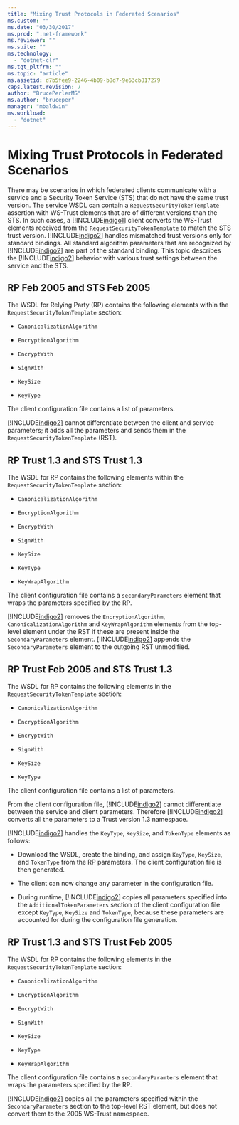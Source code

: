 ```yaml
---
title: "Mixing Trust Protocols in Federated Scenarios"
ms.custom: ""
ms.date: "03/30/2017"
ms.prod: ".net-framework"
ms.reviewer: ""
ms.suite: ""
ms.technology: 
  - "dotnet-clr"
ms.tgt_pltfrm: ""
ms.topic: "article"
ms.assetid: d7b5fee9-2246-4b09-b8d7-9e63cb817279
caps.latest.revision: 7
author: "BrucePerlerMS"
ms.author: "bruceper"
manager: "mbaldwin"
ms.workload: 
  - "dotnet"
---
```

# Mixing Trust Protocols in Federated Scenarios
There may be scenarios in which federated clients communicate with a service and a Security Token Service (STS) that do not have the same trust version. The service WSDL can contain a `RequestSecurityTokenTemplate` assertion with WS-Trust elements that are of different versions than the STS. In such cases, a [!INCLUDE[indigo1](../../../../includes/indigo1-md.md)] client converts the WS-Trust elements received from the `RequestSecurityTokenTemplate` to match the STS trust version. [!INCLUDE[indigo2](../../../../includes/indigo2-md.md)] handles mismatched trust versions only for standard bindings. All standard algorithm parameters that are recognized by [!INCLUDE[indigo2](../../../../includes/indigo2-md.md)] are part of the standard binding. This topic describes the [!INCLUDE[indigo2](../../../../includes/indigo2-md.md)] behavior with various trust settings between the service and the STS.  
  
## RP Feb 2005 and STS Feb 2005  
 The WSDL for Relying Party (RP) contains the following elements within the `RequestSecurityTokenTemplate` section:  
  
-   `CanonicalizationAlgorithm`  
  
-   `EncryptionAlgorithm`  
  
-   `EncryptWith`  
  
-   `SignWith`  
  
-   `KeySize`  
  
-   `KeyType`  
  
 The client configuration file contains a list of parameters.  
  
 [!INCLUDE[indigo2](../../../../includes/indigo2-md.md)] cannot differentiate between the client and service parameters; it adds all the parameters and sends them in the `RequestSecurityTokenTemplate` (RST).  
  
## RP Trust 1.3 and STS Trust 1.3  
 The WSDL for RP contains the following elements within the `RequestSecurityTokenTemplate` section:  
  
-   `CanonicalizationAlgorithm`  
  
-   `EncryptionAlgorithm`  
  
-   `EncryptWith`  
  
-   `SignWith`  
  
-   `KeySize`  
  
-   `KeyType`  
  
-   `KeyWrapAlgorithm`  
  
 The client configuration file contains a `secondaryParameters` element that wraps the parameters specified by the RP.  
  
 [!INCLUDE[indigo2](../../../../includes/indigo2-md.md)] removes the `EncryptionAlgorithm`, `CanonicalizationAlgorithm` and `KeyWrapAlgorithm` elements from the top-level element under the RST if these are present inside the `SecondaryParameters` element. [!INCLUDE[indigo2](../../../../includes/indigo2-md.md)] appends the `SecondaryParameters` element to the outgoing RST unmodified.  
  
## RP Trust Feb 2005 and STS Trust 1.3  
 The WSDL for RP contains the following elements in the `RequestSecurityTokenTemplate` section:  
  
-   `CanonicalizationAlgorithm`  
  
-   `EncryptionAlgorithm`  
  
-   `EncryptWith`  
  
-   `SignWith`  
  
-   `KeySize`  
  
-   `KeyType`  
  
 The client configuration file contains a list of parameters.  
  
 From the client configuration file, [!INCLUDE[indigo2](../../../../includes/indigo2-md.md)] cannot differentiate between the service and client parameters. Therefore [!INCLUDE[indigo2](../../../../includes/indigo2-md.md)] converts all the parameters to a Trust version 1.3 namespace.  
  
 [!INCLUDE[indigo2](../../../../includes/indigo2-md.md)] handles the `KeyType`, `KeySize`, and `TokenType` elements as follows:  
  
-   Download the WSDL, create the binding, and assign `KeyType`, `KeySize`, and `TokenType` from the RP parameters. The client configuration file is then generated.  
  
-   The client can now change any parameter in the configuration file.  
  
-   During runtime, [!INCLUDE[indigo2](../../../../includes/indigo2-md.md)] copies all parameters specified into the `AdditionalTokenParameters` section of the client configuration file except `KeyType`, `KeySize` and `TokenType`, because these parameters are accounted for during the configuration file generation.  
  
## RP Trust 1.3 and STS Trust Feb 2005  
 The WSDL for RP contains the following elements in the `RequestSecurityTokenTemplate` section:  
  
-   `CanonicalizationAlgorithm`  
  
-   `EncryptionAlgorithm`  
  
-   `EncryptWith`  
  
-   `SignWith`  
  
-   `KeySize`  
  
-   `KeyType`  
  
-   `KeyWrapAlgorithm`  
  
 The client configuration file contains a `secondaryParamters` element that wraps the parameters specified by the RP.  
  
 [!INCLUDE[indigo2](../../../../includes/indigo2-md.md)] copies all the parameters specified within the `SecondaryParameters` section to the top-level RST element, but does not convert them to the 2005 WS-Trust namespace.

